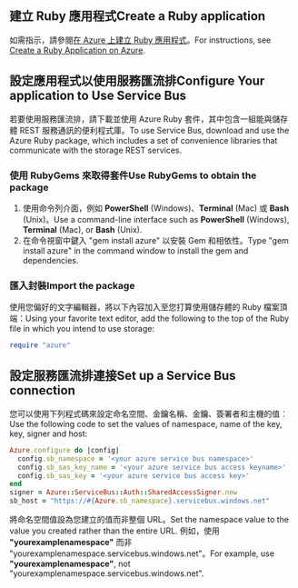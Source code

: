 ## <a name="create-a-ruby-application"></a><span data-ttu-id="a4460-101">建立 Ruby 應用程式</span><span class="sxs-lookup"><span data-stu-id="a4460-101">Create a Ruby application</span></span>
<span data-ttu-id="a4460-102">如需指示，請參閱[在 Azure 上建立 Ruby 應用程式](../articles/virtual-machines/linux/classic/virtual-machines-linux-classic-ruby-rails-web-app.md)。</span><span class="sxs-lookup"><span data-stu-id="a4460-102">For instructions, see [Create a Ruby Application on Azure](../articles/virtual-machines/linux/classic/virtual-machines-linux-classic-ruby-rails-web-app.md).</span></span>

## <a name="configure-your-application-to-use-service-bus"></a><span data-ttu-id="a4460-103">設定應用程式以使用服務匯流排</span><span class="sxs-lookup"><span data-stu-id="a4460-103">Configure Your application to Use Service Bus</span></span>
<span data-ttu-id="a4460-104">若要使用服務匯流排，請下載並使用 Azure Ruby 套件，其中包含一組能與儲存體 REST 服務通訊的便利程式庫。</span><span class="sxs-lookup"><span data-stu-id="a4460-104">To use Service Bus, download and use the Azure Ruby package, which includes a set of convenience libraries that communicate with the storage REST services.</span></span>

### <a name="use-rubygems-to-obtain-the-package"></a><span data-ttu-id="a4460-105">使用 RubyGems 來取得套件</span><span class="sxs-lookup"><span data-stu-id="a4460-105">Use RubyGems to obtain the package</span></span>
1. <span data-ttu-id="a4460-106">使用命令列介面，例如 **PowerShell** (Windows)、**Terminal** (Mac) 或 **Bash** (Unix)。</span><span class="sxs-lookup"><span data-stu-id="a4460-106">Use a command-line interface such as **PowerShell** (Windows), **Terminal** (Mac), or **Bash** (Unix).</span></span>
2. <span data-ttu-id="a4460-107">在命令視窗中鍵入 "gem install azure" 以安裝 Gem 和相依性。</span><span class="sxs-lookup"><span data-stu-id="a4460-107">Type "gem install azure" in the command window to install the gem and dependencies.</span></span>

### <a name="import-the-package"></a><span data-ttu-id="a4460-108">匯入封裝</span><span class="sxs-lookup"><span data-stu-id="a4460-108">Import the package</span></span>
<span data-ttu-id="a4460-109">使用您偏好的文字編輯器，將以下內容加入至您打算使用儲存體的 Ruby 檔案頂端：</span><span class="sxs-lookup"><span data-stu-id="a4460-109">Using your favorite text editor, add the following to the top of the Ruby file in which you intend to use storage:</span></span>

```ruby
require "azure"
```

## <a name="set-up-a-service-bus-connection"></a><span data-ttu-id="a4460-110">設定服務匯流排連接</span><span class="sxs-lookup"><span data-stu-id="a4460-110">Set up a Service Bus connection</span></span>
<span data-ttu-id="a4460-111">您可以使用下列程式碼來設定命名空間、金鑰名稱、金鑰、簽署者和主機的值︰</span><span class="sxs-lookup"><span data-stu-id="a4460-111">Use the following code to set the values of namespace, name of the key, key, signer and host:</span></span>

```ruby
Azure.configure do |config|
  config.sb_namespace = '<your azure service bus namespace>'
  config.sb_sas_key_name = '<your azure service bus access keyname>'
  config.sb_sas_key = '<your azure service bus access key>'
end
signer = Azure::ServiceBus::Auth::SharedAccessSigner.new
sb_host = "https://#{Azure.sb_namespace}.servicebus.windows.net"
```

<span data-ttu-id="a4460-112">將命名空間值設為您建立的值而非整個 URL。</span><span class="sxs-lookup"><span data-stu-id="a4460-112">Set the namespace value to the value you created rather than the entire URL.</span></span> <span data-ttu-id="a4460-113">例如，使用 **"yourexamplenamespace"** 而非 "yourexamplenamespace.servicebus.windows.net"。</span><span class="sxs-lookup"><span data-stu-id="a4460-113">For example, use **"yourexamplenamespace"**, not "yourexamplenamespace.servicebus.windows.net".</span></span>
